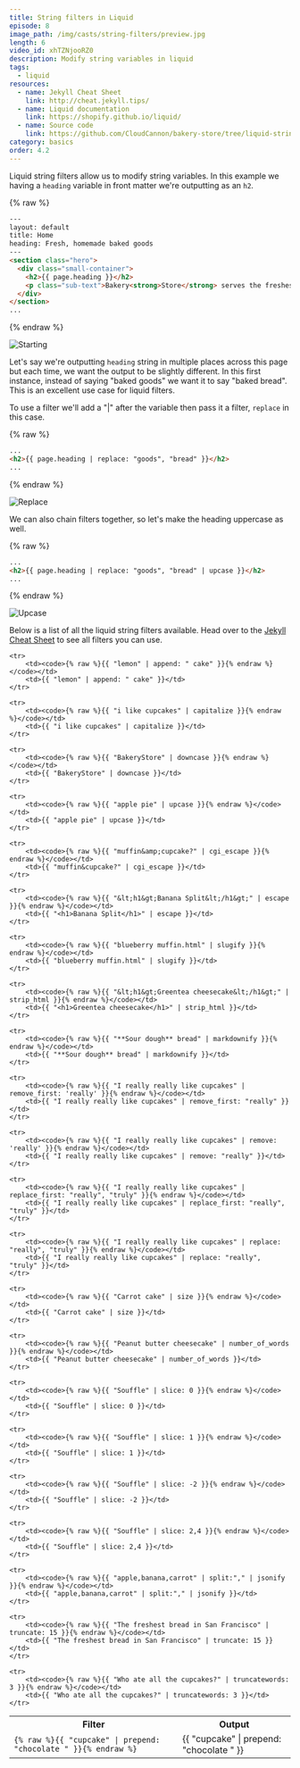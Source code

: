 ```yaml
---
title: String filters in Liquid
episode: 8
image_path: /img/casts/string-filters/preview.jpg
length: 6
video_id: xhTZNjooRZ0
description: Modify string variables in liquid
tags:
  - liquid
resources:
  - name: Jekyll Cheat Sheet
    link: http://cheat.jekyll.tips/
  - name: Liquid documentation
    link: https://shopify.github.io/liquid/
  - name: Source code
    link: https://github.com/CloudCannon/bakery-store/tree/liquid-string-filters
category: basics
order: 4.2
---
```

Liquid string filters allow us to modify string variables. In this example we having a `heading` variable in front matter we're outputting as an `h2`.

{% raw %}
~~~html
---
layout: default
title: Home
heading: Fresh, homemade baked goods
---
<section class="hero">
  <div class="small-container">
    <h2>{{ page.heading }}</h2>
    <p class="sub-text">Bakery<strong>Store</strong> serves the freshest baked goods in San Francisco.</p>
  </div>
</section>
...
~~~
{% endraw %}

![Starting](/img/casts/string-filters/starting.png)

Let's say we're outputting `heading` string in multiple places across this page but each time, we want the output to be slightly different. In this first instance, instead of saying "baked goods" we want it to say "baked bread". This is an excellent use case for liquid filters.

To use a filter we'll add a "\|" after the variable then pass it a filter, `replace` in this case.

{% raw %}
~~~html
...
<h2>{{ page.heading | replace: "goods", "bread" }}</h2>
...
~~~
{% endraw %}

![Replace](/img/casts/string-filters/replace.png)

We can also chain filters together, so let's make the heading uppercase as well.

{% raw %}
~~~html
...
<h2>{{ page.heading | replace: "goods", "bread" | upcase }}</h2>
...
~~~
{% endraw %}

![Upcase](/img/casts/string-filters/upcase.png)

Below is a list of all the liquid string filters available. Head over to the [Jekyll Cheat Sheet](http://cheat.jekyll.tips) to see all filters you can use.

<table class="filter-table">
	<tr>
		<th>Filter</th>
		<th>Output</th>
	</tr>
	<tr>
		<td><code>{% raw %}{{ "cupcake" | prepend: "chocolate " }}{% endraw %}</code></td>
		<td>{{ "cupcake" | prepend: "chocolate " }}</td>
	</tr>

	<tr>
		<td><code>{% raw %}{{ "lemon" | append: " cake" }}{% endraw %}</code></td>
		<td>{{ "lemon" | append: " cake" }}</td>
	</tr>

	<tr>
		<td><code>{% raw %}{{ "i like cupcakes" | capitalize }}{% endraw %}</code></td>
		<td>{{ "i like cupcakes" | capitalize }}</td>
	</tr>

	<tr>
		<td><code>{% raw %}{{ "BakeryStore" | downcase }}{% endraw %}</code></td>
		<td>{{ "BakeryStore" | downcase }}</td>
	</tr>

	<tr>
		<td><code>{% raw %}{{ "apple pie" | upcase }}{% endraw %}</code></td>
		<td>{{ "apple pie" | upcase }}</td>
	</tr>

	<tr>
		<td><code>{% raw %}{{ "muffin&amp;cupcake?" | cgi_escape }}{% endraw %}</code></td>
		<td>{{ "muffin&cupcake?" | cgi_escape }}</td>
	</tr>

	<tr>
		<td><code>{% raw %}{{ "&lt;h1&gt;Banana Split&lt;/h1&gt;" | escape }}{% endraw %}</code></td>
		<td>{{ "<h1>Banana Split</h1>" | escape }}</td>
	</tr>

	<tr>
		<td><code>{% raw %}{{ "blueberry muffin.html" | slugify }}{% endraw %}</code></td>
		<td>{{ "blueberry muffin.html" | slugify }}</td>
	</tr>

	<tr>
		<td><code>{% raw %}{{ "&lt;h1&gt;Greentea cheesecake&lt;/h1&gt;" | strip_html }}{% endraw %}</code></td>
		<td>{{ "<h1>Greentea cheesecake</h1>" | strip_html }}</td>
	</tr>

	<tr>
		<td><code>{% raw %}{{ "**Sour dough** bread" | markdownify }}{% endraw %}</code></td>
		<td>{{ "**Sour dough** bread" | markdownify }}</td>
	</tr>

	<tr>
		<td><code>{% raw %}{{ "I really really like cupcakes" | remove_first: 'really' }}{% endraw %}</code></td>
		<td>{{ "I really really like cupcakes" | remove_first: "really" }}</td>
	</tr>

	<tr>
		<td><code>{% raw %}{{ "I really really like cupcakes" | remove: 'really' }}{% endraw %}</code></td>
		<td>{{ "I really really like cupcakes" | remove: "really" }}</td>
	</tr>

	<tr>
		<td><code>{% raw %}{{ "I really really like cupcakes" | replace_first: "really", "truly" }}{% endraw %}</code></td>
		<td>{{ "I really really like cupcakes" | replace_first: "really", "truly" }}</td>
	</tr>

	<tr>
		<td><code>{% raw %}{{ "I really really like cupcakes" | replace: "really", "truly" }}{% endraw %}</code></td>
		<td>{{ "I really really like cupcakes" | replace: "really", "truly" }}</td>
	</tr>

	<tr>
		<td><code>{% raw %}{{ "Carrot cake" | size }}{% endraw %}</code></td>
		<td>{{ "Carrot cake" | size }}</td>
	</tr>

	<tr>
		<td><code>{% raw %}{{ "Peanut butter cheesecake" | number_of_words }}{% endraw %}</code></td>
		<td>{{ "Peanut butter cheesecake" | number_of_words }}</td>
	</tr>

	<tr>
		<td><code>{% raw %}{{ "Souffle" | slice: 0 }}{% endraw %}</code></td>
		<td>{{ "Souffle" | slice: 0 }}</td>
	</tr>

	<tr>
		<td><code>{% raw %}{{ "Souffle" | slice: 1 }}{% endraw %}</code></td>
		<td>{{ "Souffle" | slice: 1 }}</td>
	</tr>

	<tr>
		<td><code>{% raw %}{{ "Souffle" | slice: -2 }}{% endraw %}</code></td>
		<td>{{ "Souffle" | slice: -2 }}</td>
	</tr>

	<tr>
		<td><code>{% raw %}{{ "Souffle" | slice: 2,4 }}{% endraw %}</code></td>
		<td>{{ "Souffle" | slice: 2,4 }}</td>
	</tr>

	<tr>
		<td><code>{% raw %}{{ "apple,banana,carrot" | split:"," | jsonify }}{% endraw %}</code></td>
		<td>{{ "apple,banana,carrot" | split:"," | jsonify }}</td>
	</tr>

	<tr>
		<td><code>{% raw %}{{ "The freshest bread in San Francisco" | truncate: 15 }}{% endraw %}</code></td>
		<td>{{ "The freshest bread in San Francisco" | truncate: 15 }}</td>
	</tr>

	<tr>
		<td><code>{% raw %}{{ "Who ate all the cupcakes?" | truncatewords: 3 }}{% endraw %}</code></td>
		<td>{{ "Who ate all the cupcakes?" | truncatewords: 3 }}</td>
	</tr>

</table>
